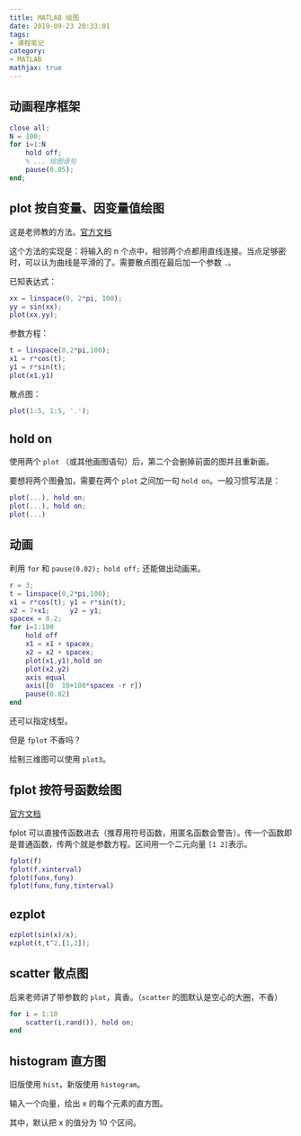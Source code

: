 ```yaml
---
title: MATLAB 绘图
date: 2019-09-23 20:33:01
tags:
- 课程笔记
category:
- MATLAB
mathjax: true
---
```


## 动画程序框架

```matlab
close all;
N = 100;
for i=1:N
    hold off;
    % ... 绘图语句
    pause(0.05);
end;
```

## plot 按自变量、因变量值绘图

这是老师教的方法。[官方文档](https://ww2.mathworks.cn/help/matlab/ref/plot.htm)

这个方法的实现是：将输入的 n 个点中，相邻两个点都用直线连接。当点足够密时，可以认为曲线是平滑的了。需要散点图在最后加一个参数 `.`。

已知表达式：

```MATLAB
xx = linspace(0, 2*pi, 100);
yy = sin(xx);
plot(xx,yy);
```

参数方程：

```matlab
t = linspace(0,2*pi,100);
x1 = r*cos(t);
y1 = r*sin(t);
plot(x1,y1)
```

散点图：
```m
plot(1:5, 1:5, '.');
```

## hold on

使用两个 `plot` （或其他画图语句）后，第二个会删掉前面的图并且重新画。

要想将两个图叠加，需要在两个 `plot` 之间加一句 `hold on`。一般习惯写法是：

```m
plot(...), hold on;
plot(...), hold on;
plot(...)
```

## 动画

利用 `for` 和 `pause(0.02); hold off;` 还能做出动画来。

```matlab
r = 3;
t = linspace(0,2*pi,100);
x1 = r*cos(t); y1 = r*sin(t);
x2 = 7+x1;     y2 = y1;
spacex = 0.2;
for i=1:100
    hold off
    x1 = x1 + spacex;
    x2 = x2 + spacex;
    plot(x1,y1),hold on
    plot(x2,y2)
    axis equal
    axis([0  10+100*spacex -r r])
    pause(0.02)
end
```

还可以指定线型。

但是 `fplot` 不香吗？

绘制三维图可以使用 `plot3`。

## fplot 按符号函数绘图

[官方文档](https://ww2.mathworks.cn/help/matlab/ref/fplot.html)

fplot 可以直接传函数进去（推荐用符号函数，用匿名函数会警告）。传一个函数即是普通函数，传两个就是参数方程。区间用一个二元向量 `[1 2]`表示。

```matlab
fplot(f)
fplot(f,xinterval)
fplot(funx,funy)
fplot(funx,funy,tinterval)
```

## ezplot

```MATLAB
ezplot(sin(x)/x);
ezplot(t,t^2,[1,2]);
```

## scatter 散点图

后来老师讲了带参数的 `plot`，真香。（`scatter` 的图默认是空心的大圈，不香）

```m
for i = 1:10
    scatter(i,rand()), hold on;
end
```

## histogram 直方图

旧版使用 `hist`，新版使用 `histogram`。

输入一个向量，绘出 x 的每个元素的直方图。

其中，默认把 x 的值分为 10 个区间。